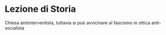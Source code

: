 # Lezione di Storia

Chiesa antiinterventista, tuttavia si può avvicinare al fascismo in ottica anti-socialista
<!--stackedit_data:
eyJoaXN0b3J5IjpbOTMwOTk4MTY2XX0=
-->